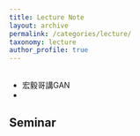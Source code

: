 ```yaml
---
title: Lecture Note
layout: archive
permalink: /categories/lecture/
taxonomy: lecture
author_profile: true
---
```


## 

- 宏毅哥講GAN
- 

## Seminar
